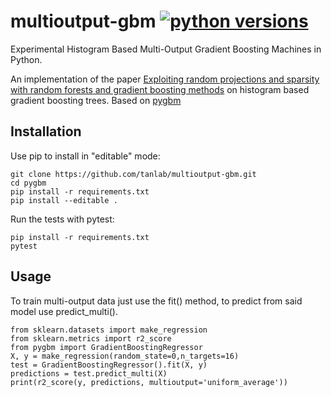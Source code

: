 # multioutput-gbm  [![python versions](https://img.shields.io/badge/python-3.6+-blue.svg)](https://github.com/tanlab/multioutput-gbm)



Experimental Histogram Based Multi-Output Gradient Boosting Machines in Python.

An implementation of the paper [Exploiting random projections and sparsity with random forests and gradient boosting methods](https://arxiv.org/abs/1704.08067) on histogram based gradient boosting trees. 
Based on [pygbm](https://github.com/ogrisel/pygbm/)

## Installation

Use pip to install in "editable" mode:

    git clone https://github.com/tanlab/multioutput-gbm.git
    cd pygbm
    pip install -r requirements.txt
    pip install --editable .

Run the tests with pytest:

    pip install -r requirements.txt
    pytest

## Usage

To train multi-output data just use the fit() method, to predict from said model use predict_multi().

    from sklearn.datasets import make_regression
    from sklearn.metrics import r2_score
    from pygbm import GradientBoostingRegressor
    X, y = make_regression(random_state=0,n_targets=16)
    test = GradientBoostingRegressor().fit(X, y)
    predictions = test.predict_multi(X)
    print(r2_score(y, predictions, multioutput='uniform_average'))